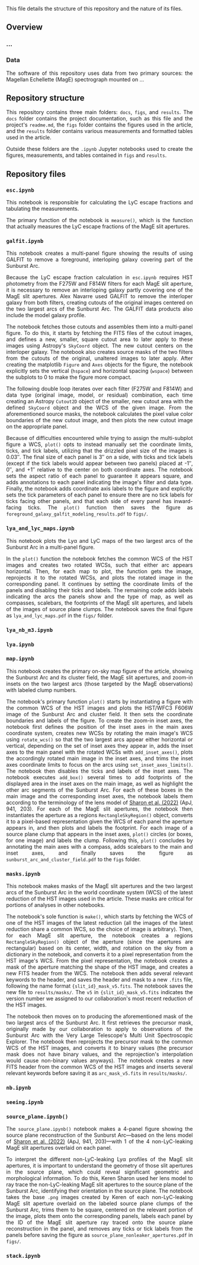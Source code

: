 <div align="justify">

This file details the structure of this repository and the nature of its files.

## Overview

### ...

### Data

The software of this repository uses data from two primary sources: the Magellan Echellette (MagE) spectrograph mounted on ... 

## Repository structure

This repository contains three main folders: `docs`, `figs`, and `results`. The `docs` folder contains the project documentation, such as this file and the project's `readme.md`, the `figs` folder contains the figures used in the article, and the `results` folder contains various measurements and formatted tables used in the article.

Outside these folders are the `.ipynb` Jupyter notebooks used to create the figures, measurements, and tables contained in `figs` and `results`.

## Repository files

### `esc.ipynb`

This notebook is responsible for calculating the LyC escape fractions and tabulating the measurements.

The primary function of the notebook is `measure()`, which is the function that actually measures the LyC escape fractions of the MagE slit apertures.

### `galfit.ipynb`

This notebook creates a multi-panel figure showing the results of using GALFIT to remove a foreground, interloping galaxy covering part of the Sunburst Arc.

Because the LyC escape fraction calculation in `esc.ipynb` requires HST photometry from the F275W and F814W filters for each MagE slit aperture, it is necessary to remove an interloping galaxy partly covering one of the MagE slit apertures. Alex Navarre used GALFIT to remove the interloper galaxy from both filters, creating cutouts of the original images centered on the two largest arcs of the Sunburst Arc. The GALFIT data products also include the model galaxy profile.

The notebook fetches those cutouts and assembles them into a multi-panel figure. To do this, it starts by fetching the FITS files of the cutout images, and defines a new, smaller, square cutout area to later apply to these images using Astropy's `SkyCoord` object. The new cutout centers on the interloper galaxy. The notebook also creates source masks of the two filters from the cutouts of the original, unaltered images to later apply. After creating the matplotlib `Figure` and `Axes` objects for the figure, the notebook explicitly sets the vertical (`hspace`) and horizontal spacing (`wspace`) between the subplots to 0 to make the figure more compact.

The following double loop iterates over each filter (F275W and F814W) and data type (original image, model, or residual) combination, each time creating an Astropy `Cutout2D` object of the smaller, new cutout area with the defined `SkyCoord` object and the WCS of the given image. From the aforementioned source masks, the notebook calculates the pixel value color boundaries of the new cutout image, and then plots the new cutout image on the appropriate panel.

Because of difficulties encountered while trying to assign the multi-subplot figure a WCS, `plot()` opts to instead manually set the coordinate limits, ticks, and tick labels, utilizing that the drizzled pixel size of the images is 0.03″. The final size of each panel is 3″ on a side, with ticks and tick labels (except if the tick labels would appear between two panels) placed at -1″, 0″, and +1″ relative to the center on both coordinate axes. The notebook sets the aspect ratio of each panel to guarantee it appears square, and adds annotations to each panel indicating the image's filter and data type. Finally, the notebook adds coordinate axis labels to the figure and explicitly sets the tick parameters of each panel to ensure there are no tick labels for ticks facing other panels, and that each side of every panel has inward-facing ticks. The `plot()` function then saves the figure as `foreground_galaxy_galfit_modeling_results.pdf` to `figs/`.

### `lya_and_lyc_maps.ipynb`

This notebook plots the Lyα and LyC maps of the two largest arcs of the Sunburst Arc in a multi-panel figure.

In the `plot()` function the notebook fetches the common WCS of the HST images and creates two rotated WCSs, such that either arc appears horizontal. Then, for each map to plot, the function gets the image, reprojects it to the rotated WCSs, and plots the rotated image in the corresponding panel. It continues by setting the coordinate limits of the panels and disabling their ticks and labels. The remaining code adds labels indicating the arcs the panels show and the type of map, as well as compasses, scalebars, the footprints of the MagE slit apertures, and labels of the images of source plane clumps. The notebook saves the final figure as `lya_and_lyc_maps.pdf` in the `figs/` folder.

### `lya_nb_m3.ipynb`

### `lya.ipynb`

### `map.ipynb`

This notebook creates the primary on-sky map figure of the article, showing the Sunburst Arc and its cluster field, the MagE slit apertures, and zoom-in insets on the two largest arcs (those targeted by the MagE observations) with labeled clump numbers.

The notebook's primary function `plot()` starts by instantiating a figure with the common WCS of the HST images and plots the HST/WFC3 F606W image of the Sunburst Arc and cluster field. It then sets the coordinate boundaries and labels of the figure. To create the zoom-in inset axes, the notebook first defines the position of the inset axes in the main axes coordinate system, creates new WCSs by rotating the main image's WCS using `rotate_wcs()` so that the two largest arcs appear either horizontal or vertical, depending on the set of inset axes they appear in, adds the inset axes to the main panel with the rotated WCSs with `add_inset_axes()`, plots the accordingly rotated main image in the inset axes, and trims the inset axes coordinate limits to focus on the arcs using `set_inset_axes_limits()`. The notebook then disables the ticks and labels of the inset axes. The notebook executes `add_box()` several times to add footprints of the displayed area in the inset axes on the main image, as well as highlight the other arc segments of the Sunburst Arc. For each of these boxes in the main image and the corresponding inset axes, the notebook labels them according to the terminology of the lens model of [Sharon et al. (2022)](https://doi.org/10.3847/1538-4357/ac927a) (ApJ, 941, 203). For each of the MagE slit apertures, the notebook then instantiates the aperture as a regions `RectangleSkyRegion()` object, converts it to a pixel-based representation given the WCS of each panel the aperture appears in, and then plots and labels the footprint. For each image of a source plane clump that appears in the inset axes, `plot()` circles (or boxes, for one image) and labels the clump. Following this, `plot()` concludes by annotating the main axes with a compass, adds scalebars to the main and inset axes, and finally saves the figure as `sunburst_arc_and_cluster_field.pdf` to the `figs` folder.

### `masks.ipynb`

This notebook makes masks of the MagE slit apertures and the two largest arcs of the Sunburst Arc in the world coordinate system (WCS) of the latest reduction of the HST images used in the article. These masks are critical for portions of analyses in other notebooks.

The notebook's sole function is `make()`, which starts by fetching the WCS of one of the HST images of the latest reduction (all the images of the latest reduction share a common WCS, so the choice of image is arbitrary). Then, for each MagE slit aperture, the notebook creates a regions `RectangleSkyRegion()` object of the aperture (since the apertures are rectangular) based on its center, width, and rotation on the sky from a dictionary in the notebook, and converts it to a pixel representation from the HST image's WCS. From the pixel representation, the notebook creates a mask of the aperture matching the shape of the HST image, and creates a new FITS header from the WCS. The notebook then adds several relevant keywords to the header, and saves the header and mask to a new `.fits` file, following the name format `{slit_id}_mask_v5.fits`. The notebook saves the new file to `results/masks/`. The `v5` in `{slit_id}_mask_v5.fits` indicates the version number we assigned to our collaboration's most recent reduction of the HST images.

The notebook then moves on to producing the aforementioned mask of the two largest arcs of the Sunburst Arc. It first retrieves the precursor mask, originally made by our collaboration to apply to observations of the Sunburst Arc with the Very Large Telescope's Multi Unit Spectroscopic Explorer. The notebook then reprojects the precursor mask to the common WCS of the HST images, and converts it to binary values (the precursor mask does not have binary values, and the reprojection's interpolation would cause non-binary values anyways). The notebook creates a new FITS header from the common WCS of the HST images and inserts several relevant keywords before saving it as `arc_mask_v5.fits` in `results/masks/`.

### `nb.ipynb`

### `seeing.ipynb`

### `source_plane.ipynb()`

The `source_plane.ipynb()` notebook makes a 4-panel figure showing the source plane reconstruction of the Sunburst Arc&mdash;based on the lens model of [Sharon et al. (2022)](https://doi.org/10.3847/1538-4357/ac927a) (ApJ, 941, 203)&mdash;with 1 of the 4 non-LyC-leaking MagE slit apertures overlaid on each panel. 

To interpret the different non-LyC-leaking Lyα profiles of the MagE slit apertures, it is important to understand the geometry of those slit apertures in the source plane, which could reveal significant geometric and morphological information. To do this, Keren Sharon used her lens model to ray trace the non-LyC-leaking MagE slit apertures to the source plane of the Sunburst Arc, identifying their orientation in the source plane. The notebook takes the base `.png` images created by Keren of each non-LyC-leaking MagE slit aperture overlaid on the labeled source plane clumps of the Sunburst Arc, trims them to be square, centered on the relevant portion of the image, plots them onto the corresponding panels, labels each panel by the ID of the MagE slit aperture ray traced onto the source plane reconstruction in the panel, and removes any ticks or tick labels from the panels before saving the figure as `source_plane_nonleaker_apertures.pdf` in `figs/`.

### `stack.ipynb`

</div>